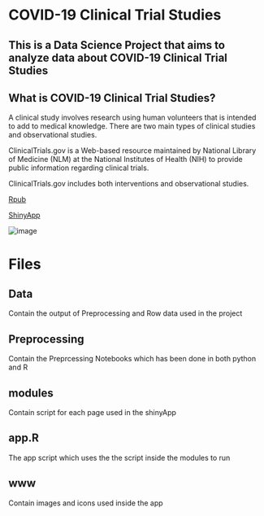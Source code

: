 # COVID-19 Clinical Trial Studies

## This is a Data Science Project that aims to analyze data about COVID-19 Clinical Trial Studies

## What is COVID-19 Clinical Trial Studies?

A clinical study involves research using human volunteers that is intended to add to medical knowledge.
There are two main types of clinical studies and observational studies.

ClinicalTrials.gov is a Web-based resource maintained by National Library of Medicine (NLM) at the National 
Institutes of Health (NIH) to provide public information regarding clinical trials.

ClinicalTrials.gov includes both interventions and observational studies.

[Rpub](https://rpubs.com/alvin855/groupm)

[ShinyApp](https://yousifabd.shinyapps.io/PDS_Clinicaltrials_COVID_19/)


![image](https://user-images.githubusercontent.com/46527978/131725065-dcc71bc9-f37b-4ee8-a224-eee0fd18ee16.png)




# Files

## Data
Contain the output of Preprocessing and Row data used in the project

## Preprocessing 
Contain the Preprcessing Notebooks which has been done in both python and R

## modules
Contain script for each page used in the shinyApp

## app.R
The app script which uses the the script inside the modules to run

## www
Contain images and icons used inside the app
